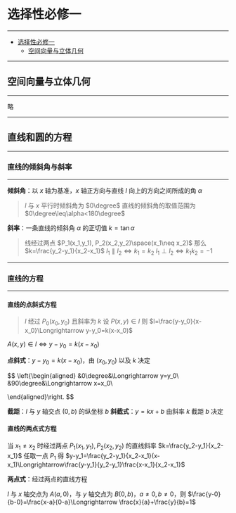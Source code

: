 
# 选择性必修一

---

- [选择性必修一](#选择性必修一)
  - [空间向量与立体几何](#空间向量与立体几何)

---

## 空间向量与立体几何

---

略

---

## 直线和圆的方程

---

### 直线的倾斜角与斜率

---

**倾斜角**：以 $x$ 轴为基准，$x$ 轴正方向与直线 $l$ 向上的方向之间所成的角 $\alpha$

> $l$ 与 $x$ 平行时倾斜角为 $0\degree$ 直线的倾斜角的取值范围为 $0\degree\leq\alpha<180\degree$

**斜率**：一条直线的倾斜角 $\alpha$ 的正切值 $k=\tan\alpha$

> 线经过两点 $P_1(x_1,y_1), P_2(x_2,y_2)\space(x_1\neq x_2)$ 那么 $k=\frac{y_2-y_1}{x_2-x_1}$
> $l_1\parallel l_2 \Longleftrightarrow k_1=k_2$
> $l_1\perp l_2 \Longleftrightarrow k_1k_2=-1$

---

### 直线的方程

---

#### 直线的点斜式方程

> $l$ 经过 $P_0(x_0,y_0)$ 且斜率为 $k$ 设 $P(x,y)\in l$ 则 $l=\frac{y-y_0}{x-x_0}\Longrightarrow y-y_0=k(x-x_0)$

$A(x,y)\in l\Longleftrightarrow y-y_0=k(x-x_0)$

**点斜式**：$y-y_0=k(x-x_0)$，由 $(x_0,y_0)$ 以及 $k$ 决定

$$
\left\{\begin{aligned}
&0\degree&\Longrightarrow y=y_0\\
&90\degree&\Longrightarrow x=x_0\\

\end{aligned}\right.
$$

**截距**：$l$ 与 $y$ 轴交点 $(0,b)$ 的纵坐标 $b$
**斜截式**：$y=kx+b$ 由斜率 $k$ 截距 $b$ 决定

#### 直线的两点式方程

当 $x_1\neq x_2$ 时经过两点 $P_1(x_1,y_1),P_2(x_2,y_2)$ 的直线斜率 $k=\frac{y_2-y_1}{x_2-x_1}$ 任取一点 $P_1$ 得 $y-y_1=\frac{y_2-y_1}{x_2-x_1}(x-x_1)\Longrightarrow\frac{y-y_1}{y_2-y_1}\frac{x-x_1}{x_2-x_1}$

**两点式**：经过两点的直线方程

$l$ 与 $x$ 轴交点为 $A(a,0)$，与 $y$ 轴交点为 $B(0,b)$，$a\neq 0,b\neq 0$，则 $\frac{y-0}{b-0}=\frac{x-a}{0-a}\Longrightarrow \frac{x}{a}+\frac{y}{b}=1$
